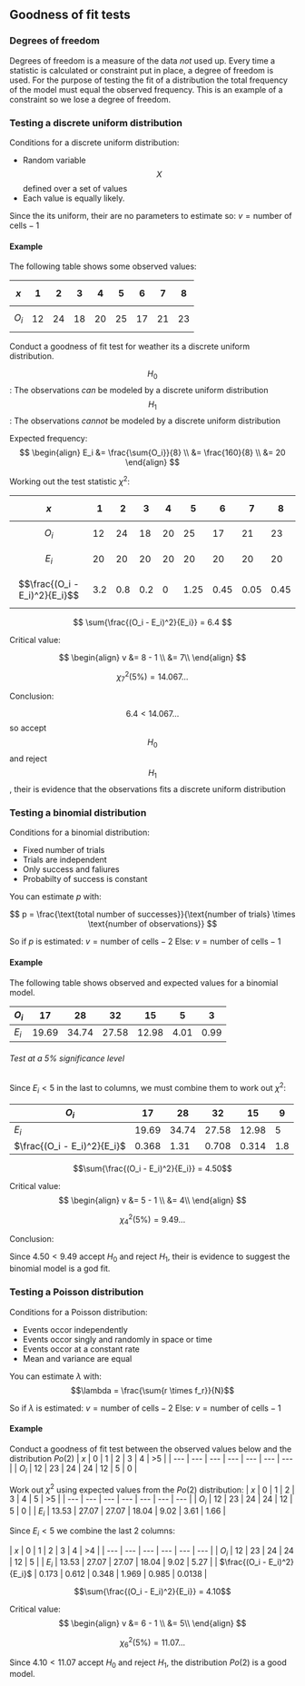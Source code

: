 ## Goodness of fit tests

### Degrees of freedom

Degrees of freedom is a measure of the data _not_ used up. Every time a statistic is calculated or constraint put in place, a degree of freedom is used. For the purpose of testing the fit of a distribution the total frequency of the model must equal the observed frequency. This is an example of a constraint so we lose a degree of freedom. 

### Testing a discrete uniform distribution

Conditions for a discrete uniform distribution:

- Random variable $$X$$ defined over a set of values
- Each value is equally likely.

Since the its uniform, their are no parameters to estimate so: $v = \text{number of cells} - 1$

#### Example
The following table shows some observed values:

| $$x$$ | 1 | 2 | 3 | 4 | 5 | 6 | 7 | 8 |
| --- | --- | --- | --- | --- | --- | --- | --- | --- |
| $$O_i$$ | 12 | 24 | 18 | 20 | 25 | 17 | 21 | 23 |
Conduct a goodness of fit test for weather its a discrete uniform distribution.

$$H_0$$: The observations _can_ be modeled by a discrete uniform distribution
$$H_1$$: The observations _cannot_ be modeled by a discrete uniform distribution
 
Expected frequency:
$$
\begin{align}
E_i &= \frac{\sum{O_i}}{8} \\
    &= \frac{160}{8}  \\
    &= 20
\end{align}
$$

Working out the test statistic $\chi^2$:

| $$x$$ | 1 | 2 | 3 | 4 | 5 | 6 | 7 | 8 |
| --- | --- | --- | --- | --- | --- | --- | --- | --- |
| $$O_i$$ | 12 | 24 | 18 | 20 | 25 | 17 | 21 | 23 |
| $$E_i$$ | 20 | 20 | 20 | 20 | 20 | 20 | 20 | 20 |
| $$\frac{(O_i - E_i)^2}{E_i}$$ | 3.2 | 0.8 | 0.2 | 0 | 1.25 | 0.45 | 0.05 | 0.45 |

$$
\sum{\frac{(O_i - E_i)^2}{E_i}} = 6.4
$$

Critical value:

$$
\begin{align}
v &= 8 - 1 \\
   &= 7\\
\end{align}
$$

$$
\chi^2_7(5\%) = 14.067...
$$

Conclusion:

$$6.4 < 14.067...$$ so accept $$H_0$$ and reject $$H_1$$, their is evidence that the observations fits a discrete uniform distribution  

### Testing a binomial distribution

Conditions for a binomial distribution:

- Fixed number of trials
- Trials are independent
- Only success and faliures
- Probabilty of success is constant

You can estimate $p$ with:


$$
p = \frac{\text{total number of successes}}{\text{number of trials} \times \text{number of observations}}
$$

So if $p$ is estimated: $v = \text{number of cells} - 2$
Else: $v = \text{number of cells} - 1$

#### Example
The following table shows observed and expected values for a binomial model.

| $O_i$ | 17 | 28 | 32 | 15 | 5 | 3 |
| --- | --- | --- | --- | --- | --- | --- |
| $E_i$ | 19.69 | 34.74 | 27.58 | 12.98 | 4.01 | 0.99 |

###### Test at a 5% significance level
Since $E_i < 5$ in the last to columns, we must combine them to work out $\chi^2$:

| $O_i$ | 17 | 28 | 32 | 15 | 9 |
| --- | --- | --- | --- | --- | --- |
| $E_i$ | 19.69 | 34.74 | 27.58 | 12.98 | 5 |
| $\frac{(O_i - E_i)^2}{E_i}$ | 0.368 | 1.31 | 0.708 | 0.314 | 1.8 |

$$\sum{\frac{(O_i - E_i)^2}{E_i}} = 4.50$$


Critical value:
$$
\begin{align}
v &= 5 - 1 \\
   &= 4\\
\end{align}
$$

$$
\chi^2_4(5\%) = 9.49...
$$

Conclusion:

Since $4.50 < 9.49$ accept $H_0$ and reject $H_1$, their is evidence to suggest the binomial model is a god fit.

### Testing a Poisson distribution

Conditions for a Poisson distribution:

- Events occor independently
- Events occor singly and randomly in space or time
- Events occor at a constant rate
- Mean and variance are equal

You can estimate $\lambda$ with:
$$\lambda = \frac{\sum{r \times f_r}}{N}$$

So if $\lambda$ is estimated: $v = \text{number of cells} - 2$
Else: $v = \text{number of cells} - 1$

#### Example
Conduct a goodness of fit test between the observed values below and the distribution $Po(2)$
| $x$ | 0 | 1 | 2 | 3 | 4 | \>5 |
| --- | --- | --- | --- | --- | --- | --- |
| $O_i$ | 12 | 23 | 24 | 24 | 12 | 5 | 0 |

Work out $\chi^2$ using expected values from the $Po(2)$ distribution:
| $x$ | 0 | 1 | 2 | 3 | 4 | 5 | \>5 |
| --- | --- | --- | --- | --- | --- | --- |
| $O_i$ | 12 | 23 | 24 | 24 | 12 | 5 | 0 |
| $E_i$ | 13.53 | 27.07 | 27.07 | 18.04 | 9.02 | 3.61 | 1.66 | 

Since $E_i < 5$ we combine the last 2 columns:
 
| $x$ | 0 | 1 | 2 | 3 | 4 | \>4 |
| --- | --- | --- | --- | --- | --- |
| $O_i$ | 12 | 23 | 24 | 24 | 12 | 5 |
| $E_i$ | 13.53 | 27.07 | 27.07 | 18.04 | 9.02 | 5.27 | 
| $\frac{(O_i - E_i)^2}{E_i}$ | 0.173 | 0.612 | 0.348 | 1.969 | 0.985 | 0.0138 |

$$\sum{\frac{(O_i - E_i)^2}{E_i}} = 4.10$$

Critical value:
$$
\begin{align}
v &= 6 - 1 \\
   &= 5\\
\end{align}
$$

$$
\chi^2_6(5\%) = 11.07...
$$

Since $4.10 < 11.07$ accept $H_0$ and reject $H_1$, the distribution $Po(2)$ is a good model.